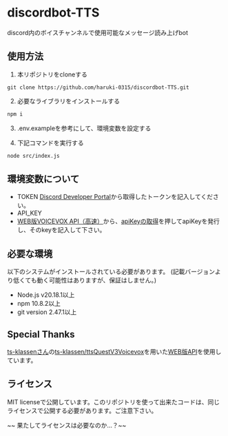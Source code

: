 # discordbot-TTS

discord内のボイスチャンネルで使用可能なメッセージ読み上げbot


## 使用方法

1. 本リポジトリをcloneする
```git
git clone https://github.com/haruki-0315/discordbot-TTS.git
```

2. 必要なライブラリをインストールする
```bash
npm i
```

3. .env.exampleを参考にして、環境変数を設定する

4. 下記コマンドを実行する
```bash
node src/index.js
```

## 環境変数について
- TOKEN
[Discord Developer Portal](https://discord.com/developers/applications)から取得したトークンを記入してください。
- API_KEY
- [WEB版VOICEVOX API（高速）](https://voicevox.su-shiki.com/su-shikiapis/)から、[apiKeyの取得](https://su-shiki.com/api/)を押してapiKeyを発行し、そのkeyを記入して下さい。

## 必要な環境
以下のシステムがインストールされている必要があります。
(記載バージョンより低くても動く可能性はありますが、保証はしません。)
- Node.js v20.18.1以上
- npm 10.8.2以上
- git version 2.47.1以上

## Special Thanks
[ts-klassenさん](https://github.com/ts-klassen)の[ts-klassen/ttsQuestV3Voicevox](https://github.com/ts-klassen/ttsQuestV3Voicevox)を用いた[WEB版API](https://voicevox.su-shiki.com/su-shikiapis/)を使用しています。

## ライセンス
MIT licenseで公開しています。このリポジトリを使って出来たコードは、同じライセンスで公開する必要があります。ご注意下さい。

~~ 果たしてライセンスは必要なのか...？~~
